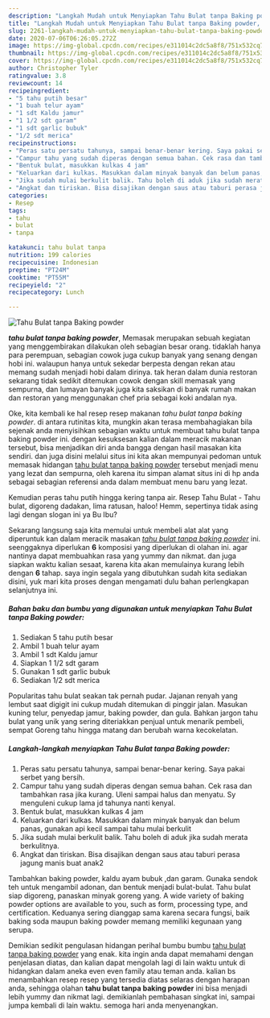```yaml
---
description: "Langkah Mudah untuk Menyiapkan Tahu Bulat tanpa Baking powder, Bisa Manjain Lidah"
title: "Langkah Mudah untuk Menyiapkan Tahu Bulat tanpa Baking powder, Bisa Manjain Lidah"
slug: 2261-langkah-mudah-untuk-menyiapkan-tahu-bulat-tanpa-baking-powder-bisa-manjain-lidah
date: 2020-07-06T06:26:05.272Z
image: https://img-global.cpcdn.com/recipes/e311014c2dc5a8f8/751x532cq70/tahu-bulat-tanpa-baking-powder-foto-resep-utama.jpg
thumbnail: https://img-global.cpcdn.com/recipes/e311014c2dc5a8f8/751x532cq70/tahu-bulat-tanpa-baking-powder-foto-resep-utama.jpg
cover: https://img-global.cpcdn.com/recipes/e311014c2dc5a8f8/751x532cq70/tahu-bulat-tanpa-baking-powder-foto-resep-utama.jpg
author: Christopher Tyler
ratingvalue: 3.8
reviewcount: 14
recipeingredient:
- "5 tahu putih besar"
- "1 buah telur ayam"
- "1 sdt Kaldu jamur"
- "1 1/2 sdt garam"
- "1 sdt garlic bubuk"
- "1/2 sdt merica"
recipeinstructions:
- "Peras satu persatu tahunya, sampai benar-benar kering. Saya pakai serbet yang bersih."
- "Campur tahu yang sudah diperas dengan semua bahan. Cek rasa dan tambahkan rasa jika kurang. Uleni sampai halus dan menyatu. Sy menguleni cukup lama jd tahunya nanti kenyal."
- "Bentuk bulat, masukkan kulkas 4 jam"
- "Keluarkan dari kulkas. Masukkan dalam minyak banyak dan belum panas, gunakan api kecil sampai tahu mulai berkulit"
- "Jika sudah mulai berkulit balik. Tahu boleh di aduk jika sudah merata berkulitnya."
- "Angkat dan tiriskan. Bisa disajikan dengan saus atau taburi perasa jagung manis buat anak2"
categories:
- Resep
tags:
- tahu
- bulat
- tanpa

katakunci: tahu bulat tanpa 
nutrition: 199 calories
recipecuisine: Indonesian
preptime: "PT24M"
cooktime: "PT55M"
recipeyield: "2"
recipecategory: Lunch

---
```



![Tahu Bulat tanpa Baking powder](https://img-global.cpcdn.com/recipes/e311014c2dc5a8f8/751x532cq70/tahu-bulat-tanpa-baking-powder-foto-resep-utama.jpg)

<b><i>tahu bulat tanpa baking powder</i></b>, Memasak merupakan sebuah kegiatan yang menggembirakan dilakukan oleh sebagian besar orang. tidaklah hanya para perempuan, sebagian cowok juga cukup banyak yang senang dengan hobi ini. walaupun hanya untuk sekedar berpesta dengan rekan atau memang sudah menjadi hobi dalam dirinya. tak heran dalam dunia restoran sekarang tidak sedikit ditemukan cowok dengan skill memasak yang sempurna, dan lumayan banyak juga kita saksikan di banyak rumah makan dan restoran yang menggunakan chef pria sebagai koki andalan nya.

Oke, kita kembali ke hal resep resep makanan <i>tahu bulat tanpa baking powder</i>. di antara rutinitas kita, mungkin akan terasa membahagiakan bila sejenak anda menyisihkan sebagian waktu untuk membuat tahu bulat tanpa baking powder ini. dengan kesuksesan kalian dalam meracik makanan tersebut, bisa menjadikan diri anda bangga dengan hasil masakan kita sendiri. dan juga disini melalui situs ini kita akan mempunyai pedoman untuk memasak hidangan <u>tahu bulat tanpa baking powder</u> tersebut menjadi menu yang lezat dan sempurna, oleh karena itu simpan alamat situs ini di hp anda sebagai sebagian referensi anda dalam membuat menu baru yang lezat.

Kemudian peras tahu putih hingga kering tanpa air. Resep Tahu Bulat - Tahu bulat, digoreng dadakan, lima ratusan, haloo! Hemm, sepertinya tidak asing lagi dengan slogan ini ya Bu Ibu?


Sekarang langsung saja kita memulai untuk membeli alat alat yang diperuntuk kan dalam meracik masakan <u><i>tahu bulat tanpa baking powder</i></u> ini. seenggaknya diperlukan <b>6</b> komposisi yang diperlukan di olahan ini. agar nantinya dapat membuahkan rasa yang yummy dan nikmat. dan juga siapkan waktu kalian sesaat, karena kita akan memulainya kurang lebih dengan <b>6</b> tahap. saya ingin segala yang dibutuhkan sudah kita sediakan disini, yuk mari kita proses dengan mengamati dulu bahan perlengkapan selanjutnya ini.

<!--inarticleads1-->

##### Bahan baku dan bumbu yang digunakan untuk menyiapkan Tahu Bulat tanpa Baking powder:

1. Sediakan 5 tahu putih besar
1. Ambil 1 buah telur ayam
1. Ambil 1 sdt Kaldu jamur
1. Siapkan 1 1/2 sdt garam
1. Gunakan 1 sdt garlic bubuk
1. Sediakan 1/2 sdt merica


Popularitas tahu bulat seakan tak pernah pudar. Jajanan renyah yang lembut saat digigit ini cukup mudah ditemukan di pinggir jalan. Masukan kuning telur, penyedap jamur, baking powder, dan gula. Bahkan jargon tahu bulat yang unik yang sering diteriakkan penjual untuk menarik pembeli, sempat Goreng tahu hingga matang dan berubah warna kecokelatan. 

<!--inarticleads2-->

##### Langkah-langkah menyiapkan Tahu Bulat tanpa Baking powder:

1. Peras satu persatu tahunya, sampai benar-benar kering. Saya pakai serbet yang bersih.
1. Campur tahu yang sudah diperas dengan semua bahan. Cek rasa dan tambahkan rasa jika kurang. Uleni sampai halus dan menyatu. Sy menguleni cukup lama jd tahunya nanti kenyal.
1. Bentuk bulat, masukkan kulkas 4 jam
1. Keluarkan dari kulkas. Masukkan dalam minyak banyak dan belum panas, gunakan api kecil sampai tahu mulai berkulit
1. Jika sudah mulai berkulit balik. Tahu boleh di aduk jika sudah merata berkulitnya.
1. Angkat dan tiriskan. Bisa disajikan dengan saus atau taburi perasa jagung manis buat anak2


Tambahkan baking powder, kaldu ayam bubuk ,dan garam. Gunaka sendok teh untuk mengambil adonan, dan bentuk menjadi bulat-bulat. Tahu bulat siap digoreng, panaskan minyak goreng yang. A wide variety of baking powder options are available to you, such as form, processing type, and certification. Keduanya sering dianggap sama karena secara fungsi, baik baking soda maupun baking powder memang memiliki kegunaan yang serupa. 

Demikian sedikit pengulasan hidangan perihal bumbu bumbu <u>tahu bulat tanpa baking powder</u> yang enak. kita ingin anda dapat memahami dengan penjelasan diatas, dan kalian dapat mengolah lagi di lain waktu untuk di hidangkan dalam aneka even even family atau teman anda. kalian bs menambahkan resep resep yang tersedia diatas selaras dengan harapan anda, sehingga olahan <b>tahu bulat tanpa baking powder</b> ini bisa menjadi lebih yummy dan nikmat lagi. demikianlah pembahasan singkat ini, sampai jumpa kembali di lain waktu. semoga hari anda menyenangkan.

